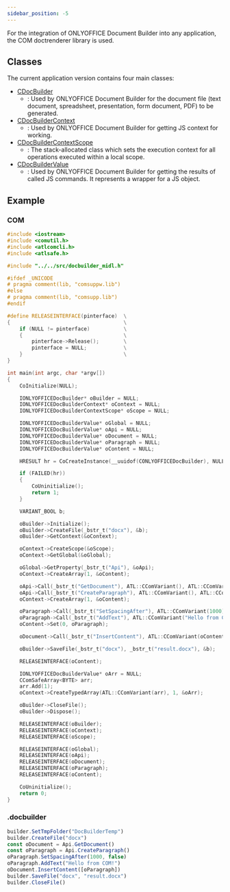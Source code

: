 ```yaml
---
sidebar_position: -5
---
```


For the integration of ONLYOFFICE Document Builder into any application, the COM doctrenderer library is used.

## Classes

The current application version contains four main classes:

<references>

- [CDocBuilder](CDocBuilder/CDocBuilder.md)
  - : Used by ONLYOFFICE Document Builder for the document file (text document, spreadsheet, presentation, form document, PDF) to be generated.
- [CDocBuilderContext](CDocBuilderContext/CDocBuilderContext.md)
  - : Used by ONLYOFFICE Document Builder for getting JS context for working.
- [CDocBuilderContextScope](CDocBuilderContextScope/CDocBuilderContextScope.md)
  - : The stack-allocated class which sets the execution context for all operations executed within a local scope.
- [CDocBuilderValue](CDocBuilderValue/CDocBuilderValue.md)
  - : Used by ONLYOFFICE Document Builder for getting the results of called JS commands. It represents a wrapper for a JS object.

</references>

## Example

### COM

```cpp
#include <iostream>
#include <comutil.h>
#include <atlcomcli.h>
#include <atlsafe.h>

#include "../../src/docbuilder_midl.h"

#ifdef _UNICODE
# pragma comment(lib, "comsuppw.lib")
#else
# pragma comment(lib, "comsupp.lib")
#endif

#define RELEASEINTERFACE(pinterface)  \
{                                     \
    if (NULL != pinterface)           \
    {                                 \
        pinterface->Release();        \
        pinterface = NULL;            \
    }                                 \
}

int main(int argc, char *argv[])
{
    CoInitialize(NULL);

    IONLYOFFICEDocBuilder* oBuilder = NULL;
    IONLYOFFICEDocBuilderContext* oContext = NULL;
    IONLYOFFICEDocBuilderContextScope* oScope = NULL;

    IONLYOFFICEDocBuilderValue* oGlobal = NULL;
    IONLYOFFICEDocBuilderValue* oApi = NULL;
    IONLYOFFICEDocBuilderValue* oDocument = NULL;
    IONLYOFFICEDocBuilderValue* oParagraph = NULL;
    IONLYOFFICEDocBuilderValue* oContent = NULL;

    HRESULT hr = CoCreateInstance(__uuidof(CONLYOFFICEDocBuilder), NULL, CLSCTX_ALL, __uuidof(IONLYOFFICEDocBuilder), (void**)&oBuilder);

    if (FAILED(hr))
    {
        CoUninitialize();
        return 1;
    }

    VARIANT_BOOL b;

    oBuilder->Initialize();
    oBuilder->CreateFile(_bstr_t("docx"), &b);
    oBuilder->GetContext(&oContext);

    oContext->CreateScope(&oScope);
    oContext->GetGlobal(&oGlobal);

    oGlobal->GetProperty(_bstr_t("Api"), &oApi);
    oContext->CreateArray(1, &oContent);

    oApi->Call(_bstr_t("GetDocument"), ATL::CComVariant(), ATL::CComVariant(), ATL::CComVariant(), ATL::CComVariant(), ATL::CComVariant(), ATL::CComVariant(), &oDocument);
    oApi->Call(_bstr_t("CreateParagraph"), ATL::CComVariant(), ATL::CComVariant(), ATL::CComVariant(), ATL::CComVariant(), ATL::CComVariant(), ATL::CComVariant(), &oParagraph);
    oContext->CreateArray(1, &oContent);

    oParagraph->Call(_bstr_t("SetSpacingAfter"), ATL::CComVariant(1000), ATL::CComVariant(VARIANT_FALSE), ATL::CComVariant(), ATL::CComVariant(), ATL::CComVariant(), ATL::CComVariant(), NULL);
    oParagraph->Call(_bstr_t("AddText"), ATL::CComVariant("Hello from COM!"), ATL::CComVariant(), ATL::CComVariant(), ATL::CComVariant(), ATL::CComVariant(), ATL::CComVariant(), NULL);
    oContent->Set(0, oParagraph);

    oDocument->Call(_bstr_t("InsertContent"), ATL::CComVariant(oContent), ATL::CComVariant(), ATL::CComVariant(), ATL::CComVariant(), ATL::CComVariant(), ATL::CComVariant(), NULL);

    oBuilder->SaveFile(_bstr_t("docx"), _bstr_t("result.docx"), &b);

    RELEASEINTERFACE(oContent);

    IONLYOFFICEDocBuilderValue* oArr = NULL;
    CComSafeArray<BYTE> arr;
    arr.Add(1);
    oContext->CreateTypedArray(ATL::CComVariant(arr), 1, &oArr);

    oBuilder->CloseFile();
    oBuilder->Dispose();

    RELEASEINTERFACE(oBuilder);
    RELEASEINTERFACE(oContext);
    RELEASEINTERFACE(oScope);

    RELEASEINTERFACE(oGlobal);
    RELEASEINTERFACE(oApi);
    RELEASEINTERFACE(oDocument);
    RELEASEINTERFACE(oParagraph);
    RELEASEINTERFACE(oContent);

    CoUninitialize();
    return 0;
}
```

### .docbuilder

```ts
builder.SetTmpFolder("DocBuilderTemp")
builder.CreateFile("docx")
const oDocument = Api.GetDocument()
const oParagraph = Api.CreateParagraph()
oParagraph.SetSpacingAfter(1000, false)
oParagraph.AddText("Hello from COM!")
oDocument.InsertContent([oParagraph])
builder.SaveFile("docx", "result.docx")
builder.CloseFile()
```
